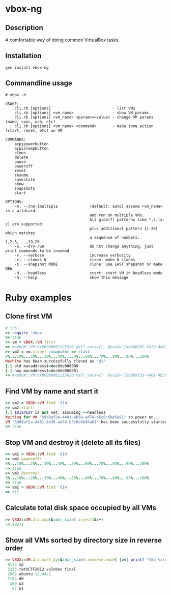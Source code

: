 vbox-ng
======

Description
-----------
A comfortable way of doing common VirtualBox tasks.

Installation
------------
    gem install vbox-ng

Commandline usage
-----

    # vbox -h

    USAGE:
    	cli.rb [options]                           - list VMs
    	cli.rb [options] <vm_name>                 - show VM params
    	cli.rb [options] <vm_name> <param>=<value> - change VM params (name, cpus, usb, etc)
    	cli.rb [options] <vm_name> <command>       - make some action (start, reset, etc) on VM
    
    COMMANDS:
    	acpipowerbutton
    	acpisleepbutton
    	clone
    	delete
    	pause
    	poweroff
    	reset
    	resume
    	savestate
    	show
    	snapshots
    	start
    
    OPTIONS:
        -m, --[no-]multiple              (default: auto) assume <vm_name> is a wildcard,
                                         and run on multiple VMs.
                                         All glob(7) patterns like *,?,[a-z] are supported
                                         plus additional pattern {1-20} which matches
                                         a sequence of numbers: 1,2,3,...,19,20
        -n, --dry-run                    do not change anything, just print commands to be invoked
        -v, --verbose                    increase verbosity
        -c, --clones N                   clone: make N clones
        -s, --snapshot MODE              clone: use LAST shapshot or make NEW
        -H, --headless                   start: start VM in headless mode
        -h, --help                       show this message

Ruby examples
=============

Clone first VM
-----
``` ruby
# irb
>> require 'vbox'
=> true
>> vm = VBOX::VM.first
=> #<VBOX::VM:0x000000012c5320 @all_vars={}, @uuid="{ae340207-f472-4d63-80e7-855fca6808cb}", @name="d0">
>> vm2 = vm.clone! :snapshot => :last
0%...10%...20%...30%...40%...50%...60%...70%...80%...90%...100%
Machine has been successfully cloned as "d1"
[.] old macaddress1=dec0de000000
[.] new macaddress1=dec0de000001
=> #<VBOX::VM:0x00000001315820 @all_vars={}, @uuid="{59d9af2a-4401-4b38-ad74-b5c6c6b45a81}", @name="d1">
```

Find VM by name and start it
-----
``` ruby
>> vm2 = VBOX::VM.find 'd14'
>> vm2.start!
[.] $DISPLAY is not set, assuming --headless
Waiting for VM "59d9af2a-4401-4b38-ad74-b5c6c6b45a81" to power on...
VM "59d9af2a-4401-4b38-ad74-b5c6c6b45a81" has been successfully started.
=> true
```

Stop VM and destroy it (delete all its files)
-----
``` ruby
>> vm2 = VBOX::VM.find 'd14'
>> vm2.poweroff!
0%...10%...20%...30%...40%...50%...60%...70%...80%...90%...100%
=> true
>> vm2.destroy!
0%...10%...20%...30%...40%...50%...60%...70%...80%...90%...100%
=> true
>> vm2 = VBOX::VM.find 'd14'
=> nil
```

Calculate total disk space occupied by all VMs
-----
``` ruby
>> VBOX::VM.all.map(&:dir_size).inject(&:+)
=> 20271
```

Show all VMs sorted by directory size in reverse order
-----
``` ruby
>> VBOX::VM.all.sort_by(&:dir_size).reverse.each{ |vm| printf "%5d %s\n", vm.dir_size, vm.name }
 9175 xp
 5336 rwthCTF2012 vulnbox final
 2962 ubuntu 12.04.1
 2184 d0
  109 u2
   87 u1
```
